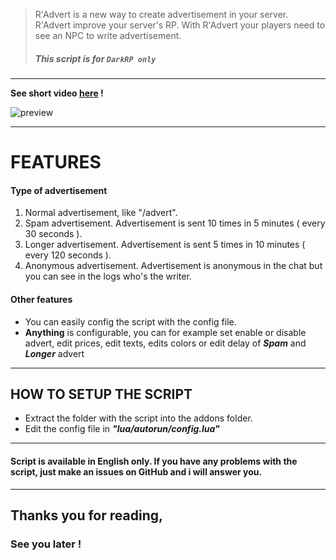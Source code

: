 > R'Advert is a new way to create advertisement in your server.
> R'Advert improve your server's RP. With R'Advert your players need to see an NPC to write advertisement.
> ##### This script is for  ``DarkRP only``

---
**See short video [here](https://youtu.be/aF3WejL9uWc) !**

![preview](https://i.gyazo.com/55d689c53a53463620b1d8ea410f97b0.gif "Script preview")

---
# FEATURES

#### Type of advertisement
1. Normal advertisement, like "/advert".
1. Spam advertisement. Advertisement is sent 10 times in 5 minutes ( every 30 seconds ).
1. Longer advertisement. Advertisement is sent 5 times in 10 minutes ( every 120 seconds ).
1. Anonymous advertisement. Advertisement is anonymous in the chat but you can see in the logs who's the writer.

#### Other features
- You can easily config the script with the config file.
- **Anything** is configurable, you can for example set enable or disable advert, edit prices, edit texts, edits colors or edit delay of _**Spam**_ and _**Longer**_ advert

---
## HOW TO SETUP THE SCRIPT
- Extract the folder with the script into the addons folder.
- Edit the config file in **_"lua/autorun/config.lua"_**


---
#### **Script is available in English only. If you have any problems with the script, just make an issues on GitHub and i will answer you.**

---
## Thanks you for reading,
### See you later !
